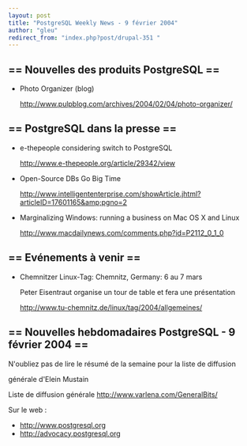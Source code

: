 ```yaml
---
layout: post
title: "PostgreSQL Weekly News - 9 février 2004"
author: "gleu"
redirect_from: "index.php?post/drupal-351 "
---
```




<h2>== Nouvelles des produits PostgreSQL ==</h2>

<ul>

<li>Photo Organizer (blog)<br />

<a href="http://www.pulpblog.com/archives/2004/02/04/photo-organizer/">http://www.pulpblog.com/archives/2004/02/04/photo-organizer/</a></li>

</ul>

<h2>== PostgreSQL dans la presse ==</h2>

<ul>

<li>e-thepeople considering switch to PostgreSQL<br />

<a href="http://www.e-thepeople.org/article/29342/view">http://www.e-thepeople.org/article/29342/view</a></li>

<li>Open-Source DBs Go Big Time<br />

<a href="http://www.intelligententerprise.com/showArticle.jhtml?articleID=17601165&amp;pgno=2">http://www.intelligententerprise.com/showArticle.jhtml?articleID=17601165&amp;pgno=2</a></li>

<li>Marginalizing Windows: running a business on Mac OS X and Linux<br />

<a href="http://www.macdailynews.com/comments.php?id=P2112_0_1_0">http://www.macdailynews.com/comments.php?id=P2112_0_1_0</a></li>

</ul>

<h2>== Evénements à venir ==</h2>

<ul>

<li>Chemnitzer Linux-Tag: Chemnitz, Germany: 6 au 7 mars<br />

Peter Eisentraut organise un tour de table et fera une présentation<br />

<a href="http://www.tu-chemnitz.de/linux/tag/2004/allgemeines/">http://www.tu-chemnitz.de/linux/tag/2004/allgemeines/</a>

</li>

</ul>

<h2>== Nouvelles hebdomadaires PostgreSQL - 9 février 2004 ==</h2>

<p>N'oubliez pas de lire le résumé de la semaine pour la liste de diffusion

générale d'Elein Mustain</p>

<p>Liste de diffusion générale <a href="http://www.varlena.com/GeneralBits/">http://www.varlena.com/GeneralBits/</a>

</p>

<p>Sur le web :

</p>

<ul>

<li><a href="http://www.postgresql.org">http://www.postgresql.org</a></li>

<li><a href="http://advocacy.postgresql.org">http://advocacy.postgresql.org</a></li>

</ul>